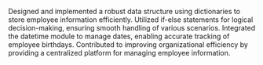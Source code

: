 Designed and implemented a robust data structure using dictionaries to store
employee information efficiently.
Utilized if-else statements for logical decision-making, ensuring smooth handling
of various scenarios.
Integrated the datetime module to manage dates, enabling accurate tracking of
employee birthdays.
Contributed to improving organizational efficiency by providing a centralized
platform for managing employee information.
